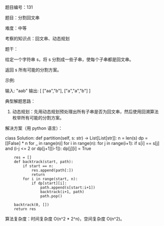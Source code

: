 题目编号：131

题目：分割回文串

难度：中等

考察的知识点：回文串、动态规划

题干：

给定一个字符串 s，将 s 分割成一些子串，使每个子串都是回文串。

返回 s 所有可能的分割方案。

示例:

输入: "aab"
输出:
[
  ["aa","b"],
  ["a","a","b"]
]

典型解题思路：

1. 动态规划：先用动态规划预处理出所有子串是否为回文串，然后使用回溯算法枚举所有可能的分割方案。

解决方案（用 python 语言）：

class Solution:
    def partition(self, s: str) -> List[List[str]]:
        n = len(s)
        dp = [[False] * n for _ in range(n)]
        for i in range(n):
            for j in range(i+1):
                if s[i] == s[j] and (i-j <= 2 or dp[j+1][i-1]):
                    dp[j][i] = True
        
        res = []
        def backtrack(start, path):
            if start == n:
                res.append(path[:])
                return
            for i in range(start, n):
                if dp[start][i]:
                    path.append(s[start:i+1])
                    backtrack(i+1, path)
                    path.pop()
        
        backtrack(0, [])
        return res

算法复杂度：时间复杂度 O(n^2 * 2^n)，空间复杂度 O(n^2)。